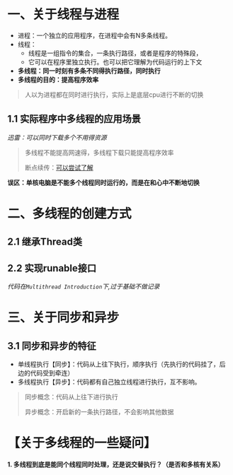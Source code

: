 # 一、关于线程与进程

- 进程：一个独立的应用程序，在进程中会有N多条线程。
- 线程：
  - 线程是一组指令的集合，一条执行路径，或者是程序的特殊段，
  - 它可以在程序里独立执行。也可以把它理解为代码运行的上下文
- **多线程：同一时刻有多条不同得执行路径，同时执行**
- **多线程的目的：提高程序效率**

> 人以为进程都在同时进行执行，实际上是底层cpu进行不断的切换

## 1.1 实际程序中多线程的应用场景

*迅雷：可以同时下载多个不用得资源*

> 多线程不能提高网速得，多线程下载只能提高程序效率
>
> 断点续传：[可以尝试了解](##再试没有链接##)

**误区：单核电脑是不能多个线程同时运行的，而是在和心中不断地切换**

# 二、多线程的创建方式

## 2.1 继承Thread类

## 2.2 实现runable接口

*代码在`Multithread Introduction`下,过于基础不做记录*

# 三、关于同步和异步

## 3.1 同步和异步的特征

- 单线程执行【同步】：代码从上往下执行，顺序执行（先执行的代码挂了，后边的代码受到牵连）
- 多线程执行【异步】：代码都有自己独立线程进行执行，互不影响。

> 同步概念：代码从上往下进行执行
>
> 异步概念：开启新的一条执行路径，不会影响其他数据









# 【关于多线程的一些疑问】

#### 1. 多线程到底是能同个线程同时处理，还是说交替执行？（是否和多核有关系）

